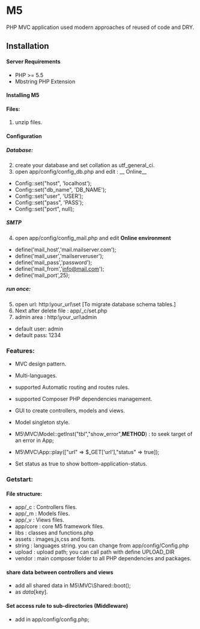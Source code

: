 # M5
PHP MVC application used modern approaches of reused of code and DRY.

## Installation

#### Server Requirements
- PHP >= 5.5
- Mbstring PHP Extension

#### Installing M5
#### Files:
1. unzip files.

#### Configuration

##### Database:
2. create your database and set collation as utf_general_ci.
3. open app/config/config_db.php and edit :
__ Online__
- Config::set("host", 'localhost');
- Config::set("db_name", 'DB_NAME');
- Config::set("user", 'USER');
- Config::set("pass", 'PASS');
- Config::set("port", null);

##### SMTP
4. open app/config/config_mail.php and edit
__Online environment__
- define('mail_host','mail.mailserver.com');
- define('mail_user','mailserveruser');
- define('mail_pass','password');
- define('mail_from','info@mail.com');
- define('mail_port',25);

##### run once:
5. open url: http:\\your_url\set  [To migrate database schema tables.]
6. Next after delete file : app/_c/set.php
7. admin area : http:\\your_url\admin
- default user: admin
- default pass: 1234

### Features:
- MVC design pattern.
- Multi-languages.
- supported Automatic routing and routes rules.
- supported Composer PHP dependencies management.
- GUI to create controllers, models and views.

- Model singleton style.
- M5\MVC\Model::getInst("tbl","show_error",__METHOD__) : to seek target of an error in App;

- M5\MVC\App::play(["url" => $_GET['url'],"status" => true]);
- Set status as true to show bottom-application-status.


### Getstart:
#### File structure:

- app/_c   : Controllers files.
- app/_m   : Models files.
- app/_v   : Views files.
- app/core : core M5 framework files.
- libs     : classes and functions.php
- assets   : images,js,css and fonts.
- string   : languages string. you can change from  app/config/Config.php
- upload   : upload path; you can call path with define UPLOAD_DIR
- vendor   : main composer folder to all PHP dependencies and packages.

#### share data between controllers and views
- add all shared data in M5\MVC\Shared::boot();
- as $data[$key].

#### Set access rule to sub-directories (Middleware)
- add  in app/config/config.php;



